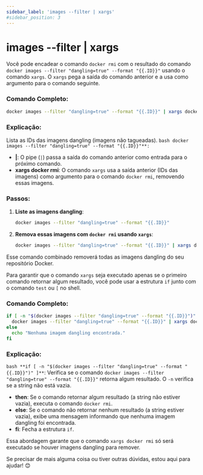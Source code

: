 ```yaml
---
sidebar_label: 'images --filter | xargs'
#sidebar_position: 3
---
```


# images --filter | xargs

Você pode encadear o comando `docker rmi` com o resultado do comando `docker images --filter "dangling=true" --format "{{.ID}}"` usando o comando `xargs`. O `xargs` pega a saída do comando anterior e a usa como argumento para o comando seguinte.

### Comando Completo:
```bash
docker images --filter "dangling=true" --format "{{.ID}}" | xargs docker rmi
```

### Explicação:
Lista as IDs das imagens dangling (imagens não tagueadas).
```bash docker images --filter "dangling=true" --format "{{.ID}}"**: ``` 
- **|**: O pipe (`|`) passa a saída do comando anterior como entrada para o próximo comando.
- **xargs docker rmi**: O comando `xargs` usa a saída anterior (IDs das imagens) como argumento para o comando `docker rmi`, removendo essas imagens.

### Passos:
1. **Liste as imagens dangling**:
   ```bash
   docker images --filter "dangling=true" --format "{{.ID}}"
   ```

2. **Remova essas imagens com `docker rmi` usando `xargs`**:
   ```bash
   docker images --filter "dangling=true" --format "{{.ID}}" | xargs docker rmi
   ```

Esse comando combinado removerá todas as imagens dangling do seu repositório Docker.

Para garantir que o comando `xargs` seja executado apenas se o primeiro comando retornar algum resultado, você pode usar a estrutura `if` junto com o comando `test` ou `[` no shell.

### Comando Completo:
```bash
if [ -n "$(docker images --filter "dangling=true" --format "{{.ID}}")" ]; then
  docker images --filter "dangling=true" --format "{{.ID}}" | xargs docker rmi
else
  echo "Nenhuma imagem dangling encontrada."
fi
```

### Explicação:
```bash **if [ -n "$(docker images --filter "dangling=true" --format "{{.ID}}")" ]**```: Verifica se o comando `docker images --filter "dangling=true" --format "{{.ID}}"` retorna algum resultado. O `-n` verifica se a string não está vazia.
- **then**: Se o comando retornar algum resultado (a string não estiver vazia), executa o comando `docker rmi`.
- **else**: Se o comando não retornar nenhum resultado (a string estiver vazia), exibe uma mensagem informando que nenhuma imagem dangling foi encontrada.
- **fi**: Fecha a estrutura `if`.

Essa abordagem garante que o comando `xargs docker rmi` só será executado se houver imagens dangling para remover.

Se precisar de mais alguma coisa ou tiver outras dúvidas, estou aqui para ajudar! 😊
